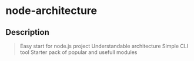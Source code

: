 # node-architecture

## Description
 > Easy start for node.js project
 > Understandable architecture
 > Simple CLI tool
 > Starter pack of popular and usefull modules
 
